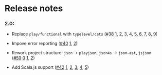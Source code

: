 # Release notes

### 2.0:

- Replace `play/functional` with `typelevel/cats` ([#38](https://github.com/jto/validation/pull/38) [1](https://github.com/jto/validation/commit/49110067caea0a483f840ad2334ad05ae379f1cf), [2](https://github.com/jto/validation/commit/a9108a00cbef8b6de668bfb7c7bee44c1b974537), [3](https://github.com/jto/validation/commit/5ccc7895672412da189f4e9efbea97ce7be467be), [4](https://github.com/jto/validation/commit/0ebcd973e24a33f87d280fc8565419d8ad8b9829), [5](https://github.com/jto/validation/commit/6505afe98972f8cf3b356f334db2a9a39b806961), [6](https://github.com/jto/validation/commit/b5aacbe711e59a7fe35d55ec1a63d0b633646ddc), [7](https://github.com/jto/validation/commit/cbe0d5b0310038840af3e1f6fa5668963ae32773), [8](https://github.com/jto/validation/commit/09aca48b858afb20845c21bf7e25faf2ad611cc7), [9](https://github.com/jto/validation/commit/86f63d0cc547d41c6dce36e2877d5b0de8a8cbac))

- Impove error reporting ([#40](https://github.com/jto/validation/pull/40) [1](https://github.com/jto/validation/commit/357b87778f19fbbc06a49da08cb2dccf9e0a40e3), [2](https://github.com/jto/validation/commit/c1bdac7fcff098b1d85c6881c731d5fd4ee2ac2e))

- Rework project structure: `json` → `playjson`, `json4s` → `json-ast`, `jsjson` ([#50](https://github.com/jto/validation/pull/50) [0](https://github.com/jto/validation/commit/f95ac30b1d1346a27e26c08841ee06c00340891f) [1](https://github.com/jto/validation/commit/5b36f606334a5fe26715cf0d7c47ebf861acb811), [2](https://github.com/jto/validation/commit/3f31f4917d01b8f6fdefe4adaca70ddc823722db))

- Add Scala.js support ([#42](https://github.com/jto/validation/pull/42) [1](https://github.com/jto/validation/commit/db359abfbe90d2b3b853beabcbabe88ecd1cfddb), [2](https://github.com/jto/validation/commit/568aa1fa1df06d775abb583cac8da679c1301227), [3](https://github.com/jto/validation/commit/d67d6dee7d99d27d6cf751cc69b83235b57a8246), [4](https://github.com/jto/validation/commit/67499a823ff463860b72d6697cf45b5764c475b2), [5](https://github.com/jto/validation/commit/d720ba265541a90f225c388043b5430a68e9fff3))
